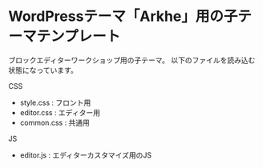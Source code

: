 # WordPressテーマ「Arkhe」用の子テーマテンプレート

ブロックエディターワークショップ用の子テーマ。
以下のファイルを読み込む状態になっています。

CSS

- style.css : フロント用
- editor.css : エディター用
- common.css : 共通用

JS

- editor.js : エディターカスタマイズ用のJS
